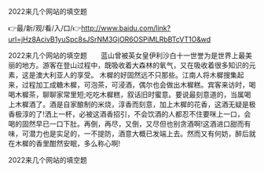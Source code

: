 2022来几个网站的填空题

👉最/新/观/看/入/口/👉http://www.baidu.com/link?url=jHz8AcivB1yuSpc8sJSrNM3GjOR6OSPiMLRbBTcVT1O&wd

2022来几个网站的填空题　　蓝山曾被英女皇伊利沙白十一世誉为是世界上最美丽的地方。游客在登山过程中，既吸收着大森林的氧气，又在吸收着很多知识的元素，这是澳大利亚人的享受。
木樨的好固然远不只那些。江南人将木樨搜集起来，过程加工成糖木樨，可泡茶，可浸酒，偶尔也会做出木樨糕。宾客来访时，喝喝木樨茶，聊聊家常里短;吃吃木樨糕，叙话旧时蜜意。要说最刻意道的，当属喝上木樨酒了。酒是自家酿制的米烧，淳香而刻意，加上木樨的花香，这酒无疑是极香极淳的了!洒上一杯，必被这酒香招引，不会饮酒的人都忍不住要咪上一口，会喝的固然早已一口下肚。再倒，再尽，又倒，又尽但也别贪酒啊!这酒进口甜而有味，可潜力也是实足的，一不提防，酒意大概已发端上去。然而又有何妨，醉后就在木樨的香里酣然安眠，多么称心啊!


2022来几个网站的填空题
